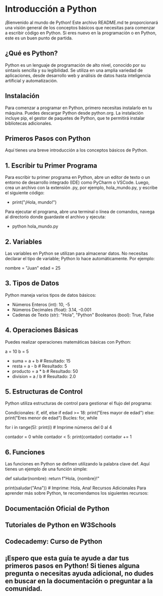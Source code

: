 # Introducción a Python
¡Bienvenido al mundo de Python! Este archivo README.md te proporcionará una visión general de los conceptos básicos que necesitas para comenzar a escribir código en Python. Si eres nuevo en la programación o en Python, este es un buen punto de partida.

## ¿Qué es Python?
Python es un lenguaje de programación de alto nivel, conocido por su sintaxis sencilla y su legibilidad. Se utiliza en una amplia variedad de aplicaciones, desde desarrollo web y análisis de datos hasta inteligencia artificial y automatización.

## Instalación
Para comenzar a programar en Python, primero necesitas instalarlo en tu máquina. Puedes descargar Python desde python.org. La instalación incluye pip, el gestor de paquetes de Python, que te permitirá instalar bibliotecas adicionales.

## Primeros Pasos con Python
Aquí tienes una breve introducción a los conceptos básicos de Python.

## 1. Escribir tu Primer Programa
Para escribir tu primer programa en Python, abre un editor de texto o un entorno de desarrollo integrado (IDE) como PyCharm o VSCode. Luego, crea un archivo con la extensión .py, por ejemplo, hola_mundo.py, y escribe el siguiente código:

- print("¡Hola, mundo!")

Para ejecutar el programa, abre una terminal o línea de comandos, navega al directorio donde guardaste el archivo y ejecuta:
- python hola_mundo.py

## 2. Variables
Las variables en Python se utilizan para almacenar datos. No necesitas declarar el tipo de variable; Python lo hace automáticamente. Por ejemplo:

nombre = "Juan"
edad = 25

## 3. Tipos de Datos
Python maneja varios tipos de datos básicos:

- Números Enteros (int): 10, -5
- Números Decimales (float): 3.14, -0.001
- Cadenas de Texto (str): "Hola", "Python"
 Booleanos (bool): True, False

## 4. Operaciones Básicas
Puedes realizar operaciones matemáticas básicas con Python:

a = 10
b = 5
- suma = a + b  # Resultado: 15
- resta = a - b  # Resultado: 5
- producto = a * b  # Resultado: 50
- division = a / b  # Resultado: 2.0

## 5. Estructuras de Control
Python utiliza estructuras de control para gestionar el flujo del programa:

Condicionales: if, elif, else
if edad >= 18:
    print("Eres mayor de edad")
else:
    print("Eres menor de edad")
Bucles: for, while

for i in range(5):
    print(i)  # Imprime números del 0 al 4

contador = 0
while contador < 5:
    print(contador)
    contador += 1

## 6. Funciones
Las funciones en Python se definen utilizando la palabra clave def. Aquí tienes un ejemplo de una función simple:

def saludar(nombre):
    return f"Hola, {nombre}!"

print(saludar("Ana"))  # Imprime: Hola, Ana!
Recursos Adicionales
Para aprender más sobre Python, te recomendamos los siguientes recursos:

## Documentación Oficial de Python
## Tutoriales de Python en W3Schools
## Codecademy: Curso de Python

## ¡Espero que esta guía te ayude a dar tus primeros pasos en Python! Si tienes alguna pregunta o necesitas ayuda adicional, no dudes en buscar en la documentación o preguntar a la comunidad.
